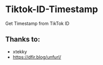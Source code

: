 # Tiktok-ID-Timestamp
Get Timestamp from TikTok ID


## Thanks to:

* xtekky
* https://dfir.blog/unfurl/
